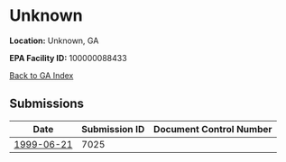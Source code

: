 # Unknown

**Location:** Unknown, GA

**EPA Facility ID:** 100000088433

[Back to GA Index](../../index.md)

## Submissions

| Date | Submission ID | Document Control Number |
|------|--------------|-------------------------|
| [1999-06-21](submissions/7025.md) | 7025 |  |
